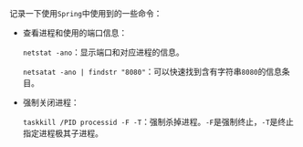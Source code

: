 记录一下使用`Spring`中使用到的一些命令：

- 查看进程和使用的端口信息：

  `netstat -ano`：显示端口和对应进程的信息。

  `netsatat -ano | findstr "8080"`：可以快速找到含有字符串`8080`的信息条目。

- 强制关闭进程：

  `taskkill /PID processid -F -T`：强制杀掉进程。`-F`是强制终止，`-T`是终止指定进程极其子进程。